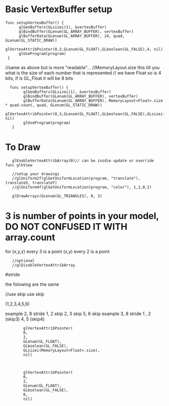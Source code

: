 # Basic VertexBuffer setup

    func setupVertexBuffer() {
          glGenBuffers(GLsizei(1), &vertexBuffer)
          glBindBuffer(GLenum(GL_ARRAY_BUFFER), vertexBuffer)
          glBufferData(GLenum(GL_ARRAY_BUFFER), 24, quad, GLenum(GL_STATIC_DRAW)) 
          glVertexAttribPointer(0,3,GLenum(GL_FLOAT),GLboolean(GL_FALSE),4, nil)  
          glUseProgram(program)
     }
     
     
//same as above but is more "readable"...
//MemoryLayout<Float>.size this till you what is the size of each number that is represented
// we have Float so is 4 bits, if is GL_Float it will be 8 bits

      func setupVertexBuffer() {
            glGenBuffers(GLsizei(1), &vertexBuffer)
            glBindBuffer(GLenum(GL_ARRAY_BUFFER), vertexBuffer)
            glBufferData(GLenum(GL_ARRAY_BUFFER), MemoryLayout<Float>.size * quad.count, quad, GLenum(GL_STATIC_DRAW)) 
            glVertexAttribPointer(0,3,GLenum(GL_FLOAT),GLboolean(GL_FALSE),GLsizei(MemoryLayout<Float>.size), nil)  
            glUseProgram(program)
       }
       
# To Draw

       glEnableVertexAttribArray(0)// can be insdie update or override func glkView
  
       //setup your drawings
       //glUniform2f(glGetUniformLocation(program, "translate"), translateX, translateY)
       //glUniform4f(glGetUniformLocation(program, "color"), 1,1,0,1)
       
       glDrawArrays(GLenum(GL_TRIANGLES), 0, 3)
       
# 3 is number of points in your model, DO NOT CONFUSED IT WITH array.count

for (x,y,z) every 3 is a point (x,y) every 2 is a point 
       
       
       //optional
       //glDisableVertexAttribArray 


#stride

the folowing are the same

//use skip use skip

(1,2,3,4,5,6)

example 2, 8 stride
        1, 2 skip
        2, 3 skip
        5, 6 skip
example 3, 8 stride
        1 , 2 (skip3)
        4, 5  (skip4)

            glVertexAttribPointer(
            0,
            2,
            GLenum(GL_FLOAT),
            GLboolean(GL_FALSE),
            GLsizei(MemoryLayout<Float>.size), 
            nil)
            
 
            
            glVertexAttribPointer(
            0,
            2,
            GLenum(GL_FLOAT),
            GLboolean(GL_FALSE),
            0,
            nil)




